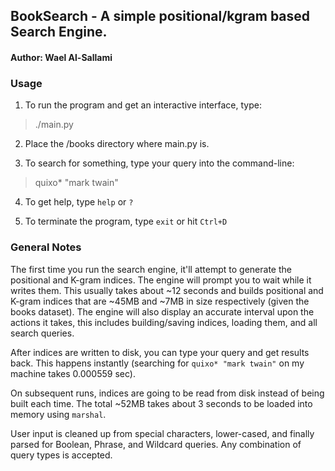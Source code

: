 ## BookSearch - A simple positional/kgram based Search Engine.
#### Author: Wael Al-Sallami

### Usage
1. To run the program and get an interactive interface, type:
> ./main.py

2. Place the /books directory where main.py is.

3. To search for something, type your query into the command-line:
> quixo* "mark twain"

4. To get help, type `help` or `?`

5. To terminate the program, type `exit` or hit `Ctrl+D`

### General Notes
The first time you run the search engine, it'll attempt to generate the positional and K-gram indices. The engine will prompt you to wait while it writes them. This usually takes about ~12 seconds and builds positional and K-gram indices that are ~45MB and ~7MB in size respectively (given the books dataset). The engine will also display an accurate interval upon the actions it takes, this includes building/saving indices, loading them, and all search queries.

After indices are written to disk, you can type your query and get results back. This happens instantly (searching for `quixo* "mark twain"` on my machine takes 0.000559 sec).

On subsequent runs, indices are going to be read from disk instead of being built each time. The total ~52MB takes about 3 seconds to be loaded into memory using `marshal`.

User input is cleaned up from special characters, lower-cased, and finally parsed for Boolean, Phrase, and Wildcard queries. Any combination of query types is accepted.
